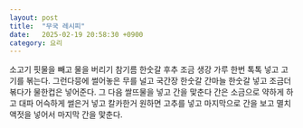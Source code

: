 ```yaml
---
layout: post
title:  "무국 레시피"
date:   2025-02-19 20:58:30 +0900
category: 요리
---
```

소고기 핏물을 빼고 물을 버리기참기름 한숫갈 후추 조금 생강 가루 한번 톡톡 넣고 고기를 볶는다. 그런다믕에 썰어놓은 무를 널고 국간장 한숫갈 간마늘 한숫갈 넣고 조금더 볶다가 물한컵은 넣어준다.그 다음 쌀뜨물을 넣고 간을 맟춘다 간은 소금으로 약하게 하고 대파 어슥하게 썰은거 넣고 칼카한거 원하면 고추를 넣고마지막으로 간을 보고 멸치액젓을 넣어서 마지막 간을 맟춘다.